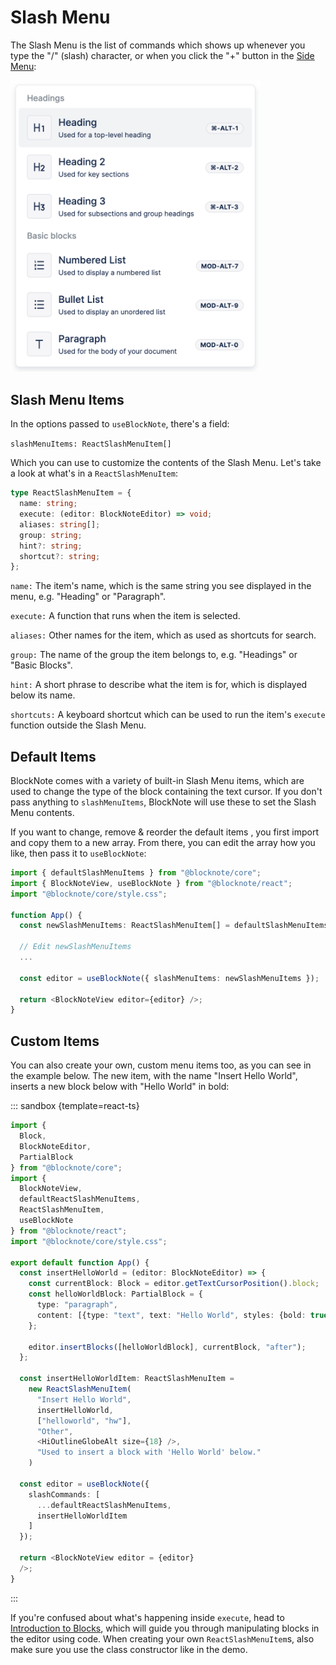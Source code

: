 # Slash Menu

The Slash Menu is the list of commands which shows up whenever you type the "/" (slash) character, or when you click the "+" button in the [Side Menu](side-menu.md):

<!-- ![../public/img/screenshots/slash_menu.png]() -->

<img style="max-width:400px" src="../public/img/screenshots/slash_menu.png" alt="image">

## Slash Menu Items

In the options passed to `useBlockNote`, there's a field:

`slashMenuItems: ReactSlashMenuItem[]`

Which you can use to customize the contents of the Slash Menu. Let's take a look at what's in a `ReactSlashMenuItem`:

```typescript
type ReactSlashMenuItem = {
  name: string;
  execute: (editor: BlockNoteEditor) => void;
  aliases: string[];
  group: string;
  hint?: string;
  shortcut?: string;
};
```

`name:` The item's name, which is the same string you see displayed in the menu, e.g. "Heading" or "Paragraph".

`execute:` A function that runs when the item is selected.

`aliases:` Other names for the item, which as used as shortcuts for search.

`group:` The name of the group the item belongs to, e.g. "Headings" or "Basic Blocks".

`hint:` A short phrase to describe what the item is for, which is displayed below its name.

`shortcuts:` A keyboard shortcut which can be used to run the item's `execute` function outside the Slash Menu.

## Default Items

BlockNote comes with a variety of built-in Slash Menu items, which are used to change the type of the block containing the text cursor. If you don't pass anything to `slashMenuItems`, BlockNote will use these to set the Slash Menu contents.

If you want to change, remove & reorder the default items , you first import and copy them to a new array. From there, you can edit the array how you like, then pass it to `useBlockNote`:

```typescript
import { defaultSlashMenuItems } from "@blocknote/core";
import { BlockNoteView, useBlockNote } from "@blocknote/react";
import "@blocknote/core/style.css";

function App() {
  const newSlashMenuItems: ReactSlashMenuItem[] = defaultSlashMenuItems;

  // Edit newSlashMenuItems
  ...

  const editor = useBlockNote({ slashMenuItems: newSlashMenuItems });

  return <BlockNoteView editor={editor} />;
}
```

## Custom Items

You can also create your own, custom menu items too, as you can see in the example below. The new item, with the name "Insert Hello World", inserts a new block below with "Hello World" in bold:

::: sandbox {template=react-ts}

```typescript /App.tsx
import {
  Block,
  BlockNoteEditor,
  PartialBlock
} from "@blocknote/core";
import {
  BlockNoteView,
  defaultReactSlashMenuItems,
  ReactSlashMenuItem,
  useBlockNote
} from "@blocknote/react";
import "@blocknote/core/style.css";

export default function App() {
  const insertHelloWorld = (editor: BlockNoteEditor) => {
    const currentBlock: Block = editor.getTextCursorPosition().block;
    const helloWorldBlock: PartialBlock = {
      type: "paragraph",
      content: [{type: "text", text: "Hello World", styles: {bold: true}}],
    };

    editor.insertBlocks([helloWorldBlock], currentBlock, "after");
  };

  const insertHelloWorldItem: ReactSlashMenuItem = 
    new ReactSlashMenuItem(
      "Insert Hello World",
      insertHelloWorld,
      ["helloworld", "hw"],
      "Other",
      <HiOutlineGlobeAlt size={18} />,
      "Used to insert a block with 'Hello World' below."
    )

  const editor = useBlockNote({
    slashCommands: [
      ...defaultReactSlashMenuItems,
      insertHelloWorldItem
    ]
  });

  return <BlockNoteView editor = {editor}
  />;
}
```

:::

If you're confused about what's happening inside `execute`, head to [Introduction to Blocks](blocks.md), which will guide you through manipulating blocks in the editor using code. When creating your own `ReactSlashMenuItem`s, also make sure you use the class constructor like in the demo. 
